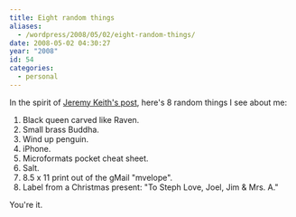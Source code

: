 ```yaml
---
title: Eight random things
aliases:
  - /wordpress/2008/05/02/eight-random-things/
date: 2008-05-02 04:30:27
year: "2008"
id: 54
categories:
  - personal
---
```


In the spirit of [Jeremy Keith's post](http://adactio.com/journal/1449), here's 8 random things I see about me:

1. Black queen carved like Raven.
2. Small brass Buddha.
3. Wind up penguin.
4. iPhone.
5. Microformats pocket cheat sheet.
6. Salt.
7. 8.5 x 11 print out of the gMail "mvelope".
8. Label from a Christmas present: "To Steph Love, Joel, Jim & Mrs. A."

You're it.
